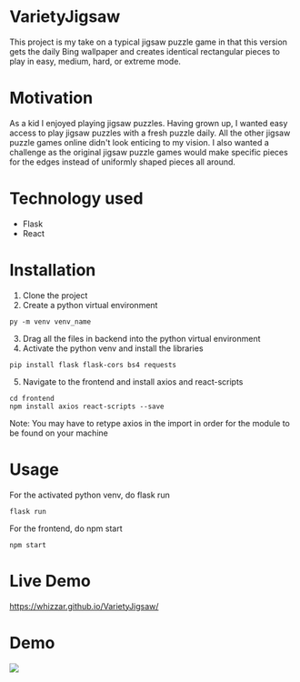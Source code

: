 # VarietyJigsaw
This project is my take on a typical jigsaw puzzle game in that this version gets the daily Bing wallpaper and creates identical rectangular pieces to play in easy, medium, hard, or extreme mode.
# Motivation
As a kid I enjoyed playing jigsaw puzzles. Having grown up, I wanted easy access to play jigsaw puzzles with a fresh puzzle daily. All the other jigsaw puzzle games online didn't look enticing to my vision. I also wanted a challenge as the original jigsaw puzzle games would make specific pieces for the edges instead of uniformly shaped pieces all around.
# Technology used
- Flask
- React
# Installation
1. Clone the project
2. Create a python virtual environment
```
py -m venv venv_name
```
3. Drag all the files in backend into the python virtual environment
4. Activate the python venv and install the libraries
```
pip install flask flask-cors bs4 requests
```
5. Navigate to the frontend and install axios and react-scripts
```
cd frontend
npm install axios react-scripts --save
```
Note: You may have to retype axios in the import in order for the module to be found on your machine
# Usage
For the activated python venv, do flask run
```
flask run
```
For the frontend, do npm start
```
npm start
```
# Live Demo
https://whizzar.github.io/VarietyJigsaw/
# Demo
![](https://github.com/AntLe12/Jigsaw-Puzzle/blob/master/Jigsaw%20Demo.gif)
